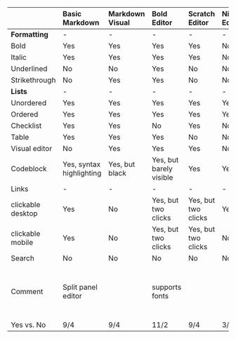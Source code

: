 | | **Basic Markdown** | **Markdown Visual** | **Bold Editor** | **Scratch Editor** | **Nimble Editor** | **Append Editor** | **Flashcard Editor** | **Rich Markdown** |
| :-------------------- | :------------------------------------------------------------------ | :-------------------------------------------------------- | :------------------------------------------------------------------------------------------ | :------------------- | :---------------- | :---------------------- | :------------------- | :------------------------------------------ |
| **Formatting** | - | - | - | - | - | - | - | - |
| Bold | Yes | Yes | Yes | Yes | No | Yes | | Yes |
| Italic | Yes | Yes | Yes | Yes | No | Yes | | Yes |
| Underlined | No | No | Yes | No | No | No | | No |
| Strikethrough | No | Yes | Yes | No | No | Yes | | No |
| **Lists** | - | - | - | - | - | - | - | - |
| Unordered | Yes | Yes | Yes | Yes | Yes | Yes | | Yes |
| Ordered | Yes | Yes | Yes | Yes | Yes | Yes | | Yes |
| Checklist | Yes | Yes | No | Yes | No | Yes | | Yes |
| Table | Yes | Yes | Yes | No | No | Yes | | Yes |
| Visual editor | No | Yes | Yes | Yes | No | No | | Yes |
| Codeblock | Yes, syntax highlighting | Yes, but black | Yes, but barely visible | Yes | Yes | Yes, syntax highlight | | Yes, but ugly |
| Links | - | - | - | - | - | - | - | - |
| clickable desktop | Yes | No | Yes, but two clicks | Yes, but two clicks | Yes | crashes the note | | Yes |
| clickable mobile | Yes | No | Yes, but two clicks | Yes, but two clicks | No | crashes the note | | Yes |
| Search | No | No | No | No | No | | | No |
| Comment | Split panel editor | | supports fonts | | | Beta | Vocabulary cards? | Buggy, adding an elements sometimes removes existing |
| Yes vs. No | 9/4 | 9/4 | 11/2 | 9/4 | 3/10 | 9/4 | | 10/3 |
